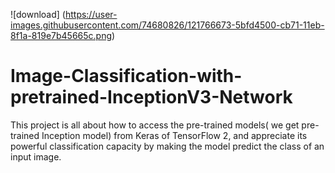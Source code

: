 ![download]
(https://user-images.githubusercontent.com/74680826/121766673-5bfd4500-cb71-11eb-8f1a-819e7b45665c.png)
# Image-Classification-with-pretrained-InceptionV3-Network

This project is all about how to access the pre-trained models( we get pre-trained Inception model) from Keras of TensorFlow 2, and appreciate its powerful classification capacity by making the model predict the class of an input image.
